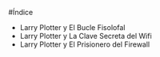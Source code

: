 #Índice

* Larry Plotter y El Bucle Fisolofal
* Larry Plotter y La Clave Secreta del Wifi
* Larry Plotter y El Prisionero del Firewall
